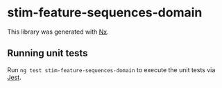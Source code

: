 # stim-feature-sequences-domain

This library was generated with [Nx](https://nx.dev).

## Running unit tests

Run `ng test stim-feature-sequences-domain` to execute the unit tests via [Jest](https://jestjs.io).
